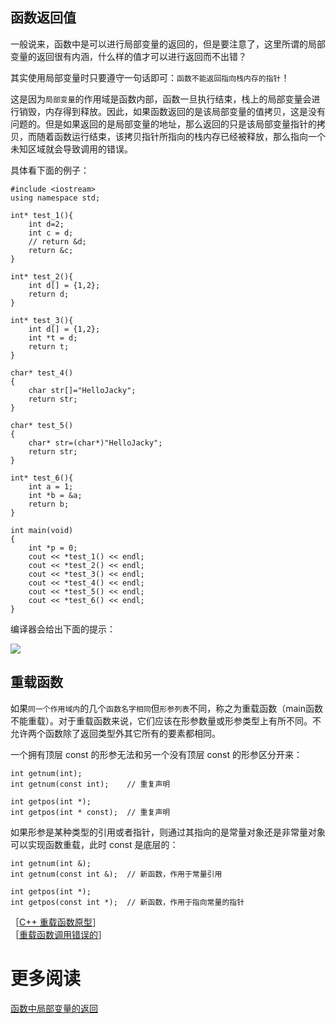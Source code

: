 
## 函数返回值

一般说来，函数中是可以进行局部变量的返回的，但是要注意了，这里所谓的局部变量的返回很有内涵，什么样的值才可以进行返回而不出错？

其实使用局部变量时只要遵守一句话即可：`函数不能返回指向栈内存的指针`！

这是因为`局部变量`的作用域是函数内部，函数一旦执行结束，栈上的局部变量会进行销毁，内存得到释放。因此，如果函数返回的是该局部变量的值拷贝，这是没有问题的。但是如果返回的是局部变量的地址，那么返回的只是该局部变量指针的拷贝，而随着函数运行结束，该拷贝指针所指向的栈内存已经被释放，那么指向一个未知区域就会导致调用的错误。

具体看下面的例子：

    #include <iostream>
    using namespace std;
    
    int* test_1(){
        int d=2;
        int c = d;
        // return &d;
        return &c;
    }
    
    int* test_2(){
        int d[] = {1,2};
        return d;
    }
    
    int* test_3(){
        int d[] = {1,2};
        int *t = d;
        return t;
    }
    
    char* test_4()
    {
        char str[]="HelloJacky";
        return str;
    }
    
    char* test_5()
    {
        char* str=(char*)"HelloJacky";
        return str;
    }
    
    int* test_6(){
        int a = 1;
        int *b = &a;
        return b;
    }
    
    int main(void)
    {
        int *p = 0;
        cout << *test_1() << endl;
        cout << *test_2() << endl;
        cout << *test_3() << endl;
        cout << *test_4() << endl;
        cout << *test_5() << endl;
        cout << *test_6() << endl;
    }

编译器会给出下面的提示：

![][1]

## 重载函数

如果`同一个作用域内`的几个`函数名字相同`但`形参列表`不同，称之为重载函数（main函数不能重载）。对于重载函数来说，它们应该在形参数量或形参类型上有所不同。不允许两个函数除了返回类型外其它所有的要素都相同。

一个拥有顶层 const 的形参无法和另一个没有顶层 const 的形参区分开来：

    int getnum(int);
    int getnum(const int);    // 重复声明
    
    int getpos(int *);
    int getpos(int * const);  // 重复声明

如果形参是某种类型的引用或者指针，则通过其指向的是常量对象还是非常量对象可以实现函数重载，此时 const 是底层的：

    int getnum(int &);
    int getnum(const int &);  // 新函数，作用于常量引用
    
    int getpos(int *);
    int getpos(const int *);  // 新函数，作用于指向常量的指针

［[C++ 重载函数原型](http://www.nowcoder.com/questionTerminal/dcb7cdf4d47747faa3be0d14d3b886e2)］   
［[重载函数调用错误的](http://www.nowcoder.com/questionTerminal/a4311c49cc3843249e6b36e05b55edd4)］

# 更多阅读

[函数中局部变量的返回](http://blog.csdn.net/jackystudio/article/details/11523353)  

[1]: http://7xrlu9.com1.z0.glb.clouddn.com/C++_Function_1.png


